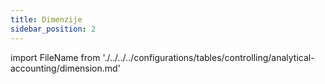 ```yaml
---
title: Dimenzije
sidebar_position: 2
---
```


import FileName from './../../../configurations/tables/controlling/analytical-accounting/dimension.md'
 
<FileName />